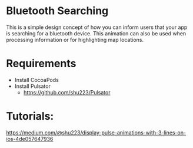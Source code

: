 # Bluetooth Searching
This is a simple design concept of how you can inform users that your app is searching for a bluetooth device. This animation can also be used when processing information or for highlighting map locations.

# Requirements
* Install CocoaPods
* Install Pulsator
  * https://github.com/shu223/Pulsator

# Tutorials:
https://medium.com/@shu223/display-pulse-animations-with-3-lines-on-ios-4de057647936
